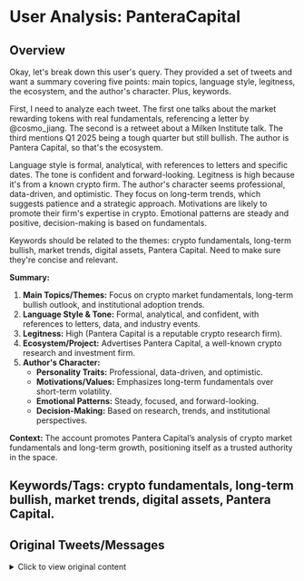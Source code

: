 # User Analysis: PanteraCapital

## Overview

<think>
Okay, let's break down this user's query. They provided a set of tweets and want a summary covering five points: main topics, language style, legitness, the ecosystem, and the author's character. Plus, keywords.

First, I need to analyze each tweet. The first one talks about the market rewarding tokens with real fundamentals, referencing a letter by @cosmo_jiang. The second is a retweet about a Milken Institute talk. The third mentions Q1 2025 being a tough quarter but still bullish. The author is Pantera Capital, so that's the ecosystem.

Language style is formal, analytical, with references to letters and specific dates. The tone is confident and forward-looking. Legitness is high because it's from a known crypto firm. The author's character seems professional, data-driven, and optimistic. They focus on long-term trends, which suggests patience and a strategic approach. Motivations are likely to promote their firm's expertise in crypto. Emotional patterns are steady and positive, decision-making is based on fundamentals.

Keywords should be related to the themes: crypto fundamentals, long-term bullish, market trends, digital assets, Pantera Capital. Need to make sure they're concise and relevant.
</think>

**Summary:**  
1. **Main Topics/Themes:** Focus on crypto market fundamentals, long-term bullish outlook, and institutional adoption trends.  
2. **Language Style & Tone:** Formal, analytical, and confident, with references to letters, data, and industry events.  
3. **Legitness:** High (Pantera Capital is a reputable crypto research firm).  
4. **Ecosystem/Project:** Advertises Pantera Capital, a well-known crypto research and investment firm.  
5. **Author's Character:**  
   - **Personality Traits:** Professional, data-driven, and optimistic.  
   - **Motivations/Values:** Emphasizes long-term fundamentals over short-term volatility.  
   - **Emotional Patterns:** Steady, focused, and forward-looking.  
   - **Decision-Making:** Based on research, trends, and institutional perspectives.  

**Context:** The account promotes Pantera Capital’s analysis of crypto market fundamentals and long-term growth, positioning itself as a trusted authority in the space.  

**Keywords/Tags:** crypto fundamentals, long-term bullish, market trends, digital assets, Pantera Capital.
---
## Original Tweets/Messages

<details>
<summary>Click to view original content</summary>

| Type | Content |
|------|---------|
| messages | The market may be starting to reward tokens with real fundamentals – a theme we've been emphasizing.

@cosmo_jiang explores this in our latest letter: https://t.co/oSh3VxvEKZ

"We believe the market is increasingly beginning to focus on tokens with sound fundamentals and we are https://t.co/YiA5bb4piN |
| messages | RT @dan_pantera: Excited to speak at the Milken Institute Global Conference next week on digital asset adoption and the future of investing… |
| messages | Q1 2025 was crypto’s worst quarter since summer 2022 – but there are many reasons to be long-term bullish, as @cosmo_jiang highlights in our latest letter.

Read about them here: https://t.co/oSh3VxwcAx

"While the past may not predict the future, significant drawdowns have https://t.co/hRKJXRwJ3w |

</details>
